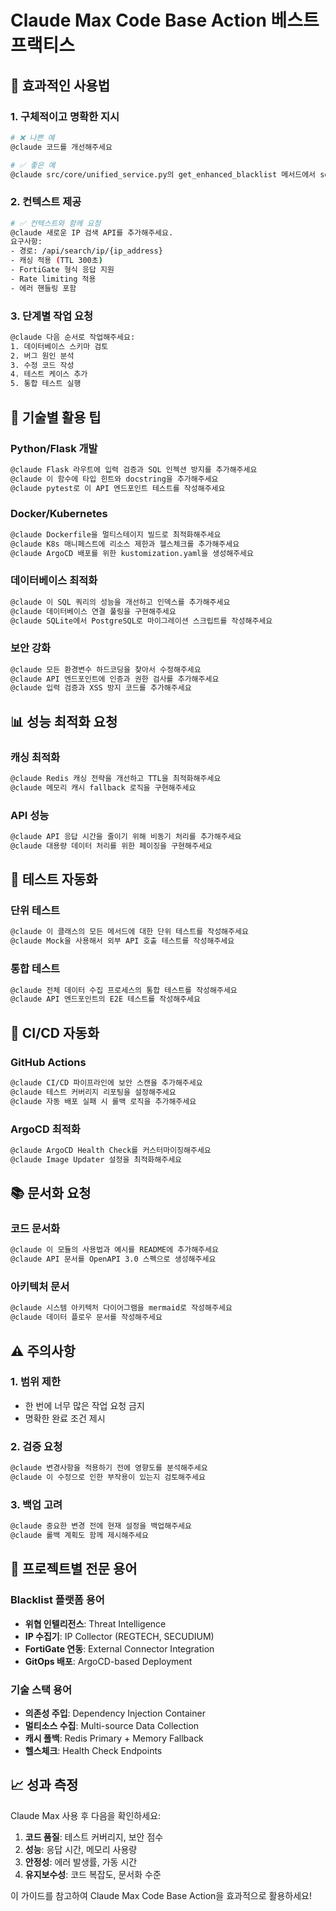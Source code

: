 # Claude Max Code Base Action 베스트 프랙티스

## 🚀 효과적인 사용법

### 1. 구체적이고 명확한 지시
```bash
# ❌ 나쁜 예
@claude 코드를 개선해주세요

# ✅ 좋은 예  
@claude src/core/unified_service.py의 get_enhanced_blacklist 메서드에서 source 필드가 "unknown"으로 나오는 버그를 수정해주세요. 데이터베이스에는 REGTECH, SECUDIUM 값이 있는데 API 응답에서는 unknown으로 표시됩니다.
```

### 2. 컨텍스트 제공
```bash
# ✅ 컨텍스트와 함께 요청
@claude 새로운 IP 검색 API를 추가해주세요. 
요구사항:
- 경로: /api/search/ip/{ip_address}
- 캐싱 적용 (TTL 300초)
- FortiGate 형식 응답 지원
- Rate limiting 적용
- 에러 핸들링 포함
```

### 3. 단계별 작업 요청
```bash
@claude 다음 순서로 작업해주세요:
1. 데이터베이스 스키마 검토
2. 버그 원인 분석  
3. 수정 코드 작성
4. 테스트 케이스 추가
5. 통합 테스트 실행
```

## 🔧 기술별 활용 팁

### Python/Flask 개발
```bash
@claude Flask 라우트에 입력 검증과 SQL 인젝션 방지를 추가해주세요
@claude 이 함수에 타입 힌트와 docstring을 추가해주세요
@claude pytest로 이 API 엔드포인트 테스트를 작성해주세요
```

### Docker/Kubernetes
```bash
@claude Dockerfile을 멀티스테이지 빌드로 최적화해주세요
@claude K8s 매니페스트에 리소스 제한과 헬스체크를 추가해주세요
@claude ArgoCD 배포를 위한 kustomization.yaml을 생성해주세요
```

### 데이터베이스 최적화
```bash
@claude 이 SQL 쿼리의 성능을 개선하고 인덱스를 추가해주세요
@claude 데이터베이스 연결 풀링을 구현해주세요
@claude SQLite에서 PostgreSQL로 마이그레이션 스크립트를 작성해주세요
```

### 보안 강화
```bash
@claude 모든 환경변수 하드코딩을 찾아서 수정해주세요
@claude API 엔드포인트에 인증과 권한 검사를 추가해주세요
@claude 입력 검증과 XSS 방지 코드를 추가해주세요
```

## 📊 성능 최적화 요청

### 캐싱 최적화
```bash
@claude Redis 캐싱 전략을 개선하고 TTL을 최적화해주세요
@claude 메모리 캐시 fallback 로직을 구현해주세요
```

### API 성능
```bash
@claude API 응답 시간을 줄이기 위해 비동기 처리를 추가해주세요
@claude 대용량 데이터 처리를 위한 페이징을 구현해주세요
```

## 🧪 테스트 자동화

### 단위 테스트
```bash
@claude 이 클래스의 모든 메서드에 대한 단위 테스트를 작성해주세요
@claude Mock을 사용해서 외부 API 호출 테스트를 작성해주세요
```

### 통합 테스트
```bash
@claude 전체 데이터 수집 프로세스의 통합 테스트를 작성해주세요
@claude API 엔드포인트의 E2E 테스트를 작성해주세요
```

## 🔄 CI/CD 자동화

### GitHub Actions 
```bash
@claude CI/CD 파이프라인에 보안 스캔을 추가해주세요
@claude 테스트 커버리지 리포팅을 설정해주세요
@claude 자동 배포 실패 시 롤백 로직을 추가해주세요
```

### ArgoCD 최적화
```bash
@claude ArgoCD Health Check를 커스터마이징해주세요
@claude Image Updater 설정을 최적화해주세요
```

## 📚 문서화 요청

### 코드 문서화
```bash
@claude 이 모듈의 사용법과 예시를 README에 추가해주세요
@claude API 문서를 OpenAPI 3.0 스펙으로 생성해주세요
```

### 아키텍처 문서
```bash
@claude 시스템 아키텍처 다이어그램을 mermaid로 작성해주세요
@claude 데이터 플로우 문서를 작성해주세요
```

## ⚠️ 주의사항

### 1. 범위 제한
- 한 번에 너무 많은 작업 요청 금지
- 명확한 완료 조건 제시

### 2. 검증 요청
```bash
@claude 변경사항을 적용하기 전에 영향도를 분석해주세요
@claude 이 수정으로 인한 부작용이 있는지 검토해주세요
```

### 3. 백업 고려
```bash
@claude 중요한 변경 전에 현재 설정을 백업해주세요
@claude 롤백 계획도 함께 제시해주세요
```

## 🎯 프로젝트별 전문 용어

### Blacklist 플랫폼 용어
- **위협 인텔리전스**: Threat Intelligence
- **IP 수집기**: IP Collector (REGTECH, SECUDIUM)
- **FortiGate 연동**: External Connector Integration
- **GitOps 배포**: ArgoCD-based Deployment

### 기술 스택 용어
- **의존성 주입**: Dependency Injection Container
- **멀티소스 수집**: Multi-source Data Collection
- **캐시 폴백**: Redis Primary + Memory Fallback
- **헬스체크**: Health Check Endpoints

## 📈 성과 측정

Claude Max 사용 후 다음을 확인하세요:

1. **코드 품질**: 테스트 커버리지, 보안 점수
2. **성능**: 응답 시간, 메모리 사용량
3. **안정성**: 에러 발생률, 가동 시간
4. **유지보수성**: 코드 복잡도, 문서화 수준

이 가이드를 참고하여 Claude Max Code Base Action을 효과적으로 활용하세요!